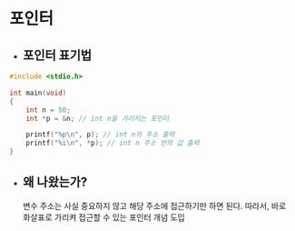 # 포인터

- ## 포인터 표기법

```c
#include <stdio.h>

int main(void)
{
    int n = 50;
    int *p = &n; // int n을 가리키는 포인터

    printf("%p\n", p); // int n의 주소 출력
    printf("%i\n", *p); // int n 주소 안의 값 출력
}
```

- ## 왜 나왔는가?
  변수 주소는 사실 중요하지 않고 해당 주소에 접근하기만 하면 된다. 따라서, 바로 화살표로 가리켜 접근할 수 있는 포인터 개념 도입
